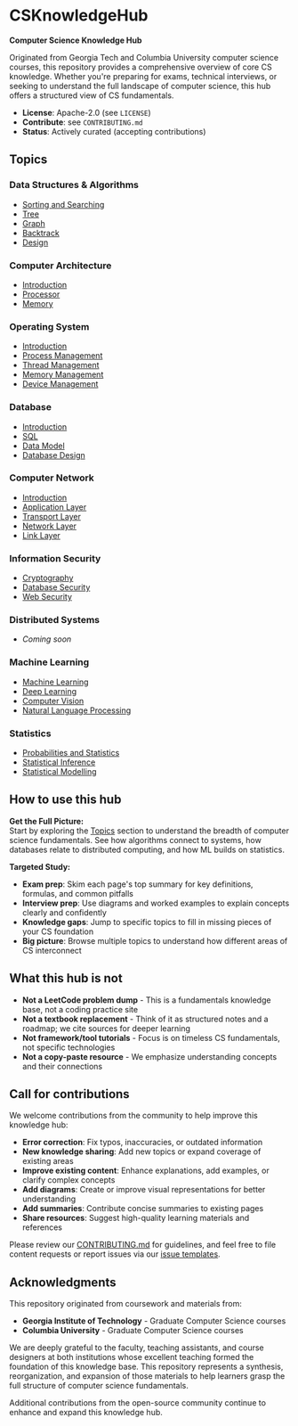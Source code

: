 # CSKnowledgeHub

**Computer Science Knowledge Hub**

Originated from Georgia Tech and Columbia University computer science courses, this repository provides a comprehensive overview of core CS knowledge. Whether you're preparing for exams, technical interviews, or seeking to understand the full landscape of computer science, this hub offers a structured view of CS fundamentals.

- **License**: Apache-2.0 (see `LICENSE`)
- **Contribute**: see `CONTRIBUTING.md`
- **Status**: Actively curated (accepting contributions)

## Topics

### Data Structures & Algorithms
- [Sorting and Searching](Data%20Structure%20&%20Algorithm/Sorting%20and%20Searching.md)
- [Tree](Data%20Structure%20&%20Algorithm/Tree.md)
- [Graph](Data%20Structure%20&%20Algorithm/Graph.md)
- [Backtrack](Data%20Structure%20&%20Algorithm/Backtrack.md)
- [Design](Data%20Structure%20&%20Algorithm/Design.md)

### Computer Architecture
- [Introduction](Computer%20Architecture/Introduction.md)
- [Processor](Computer%20Architecture/Processor.md)
- [Memory](Computer%20Architecture/Memory.md)

### Operating System
- [Introduction](Operating%20System/Introduction.md)
- [Process Management](Operating%20System/Process%20Management.md)
- [Thread Management](Operating%20System/Thread%20Management.md)
- [Memory Management](Operating%20System/Memory%20Management.md)
- [Device Management](Operating%20System/Device%20Management.md)

### Database
- [Introduction](Database/Introduction.md)
- [SQL](Database/SQL.md)
- [Data Model](Database/Data%20Model.md)
- [Database Design](Database/Database%20Design.md)

### Computer Network
- [Introduction](Computer%20Network/Introduction.md)
- [Application Layer](Computer%20Network/Application%20Layer.md)
- [Transport Layer](Computer%20Network/Transport%20Layer.md)
- [Network Layer](Computer%20Network/Network%20Layer.md)
- [Link Layer](Computer%20Network/Link%20Layer.md)

### Information Security
- [Cryptography](Information%20Security/Cryptography.md)
- [Database Security](Information%20Security/Database%20Security.md)
- [Web Security](Information%20Security/Web%20Security.md)

### Distributed Systems
- *Coming soon*

### Machine Learning
- [Machine Learning](Machine%20Learning/Machine%20Learning.md)
- [Deep Learning](Machine%20Learning/Deep%20Learning.md)
- [Computer Vision](Machine%20Learning/Computer%20Vision.md)
- [Natural Language Processing](Machine%20Learning/Natural%20Language%20Processing.md)

### Statistics
- [Probabilities and Statistics](Statistics/Probs%20and%20Stats.md)
- [Statistical Inference](Statistics/Stats%20Inference.md)
- [Statistical Modelling](Statistics/Stats%20Modelling.md)

## How to use this hub

**Get the Full Picture:**  
Start by exploring the [Topics](#topics) section to understand the breadth of computer science fundamentals. See how algorithms connect to systems, how databases relate to distributed computing, and how ML builds on statistics.

**Targeted Study:**
- **Exam prep**: Skim each page's top summary for key definitions, formulas, and common pitfalls
- **Interview prep**: Use diagrams and worked examples to explain concepts clearly and confidently
- **Knowledge gaps**: Jump to specific topics to fill in missing pieces of your CS foundation
- **Big picture**: Browse multiple topics to understand how different areas of CS interconnect

## What this hub is not

- **Not a LeetCode problem dump** - This is a fundamentals knowledge base, not a coding practice site
- **Not a textbook replacement** - Think of it as structured notes and a roadmap; we cite sources for deeper learning
- **Not framework/tool tutorials** - Focus is on timeless CS fundamentals, not specific technologies
- **Not a copy-paste resource** - We emphasize understanding concepts and their connections

## Call for contributions

We welcome contributions from the community to help improve this knowledge hub:

- **Error correction**: Fix typos, inaccuracies, or outdated information
- **New knowledge sharing**: Add new topics or expand coverage of existing areas
- **Improve existing content**: Enhance explanations, add examples, or clarify complex concepts
- **Add diagrams**: Create or improve visual representations for better understanding
- **Add summaries**: Contribute concise summaries to existing pages
- **Share resources**: Suggest high-quality learning materials and references

Please review our [CONTRIBUTING.md](CONTRIBUTING.md) for guidelines, and feel free to file content requests or report issues via our [issue templates](.github/ISSUE_TEMPLATE/).

## Acknowledgments

This repository originated from coursework and materials from:

- **Georgia Institute of Technology** - Graduate Computer Science courses
- **Columbia University** - Graduate Computer Science courses

We are deeply grateful to the faculty, teaching assistants, and course designers at both institutions whose excellent teaching formed the foundation of this knowledge base. This repository represents a synthesis, reorganization, and expansion of those materials to help learners grasp the full structure of computer science fundamentals.

Additional contributions from the open-source community continue to enhance and expand this knowledge hub.
